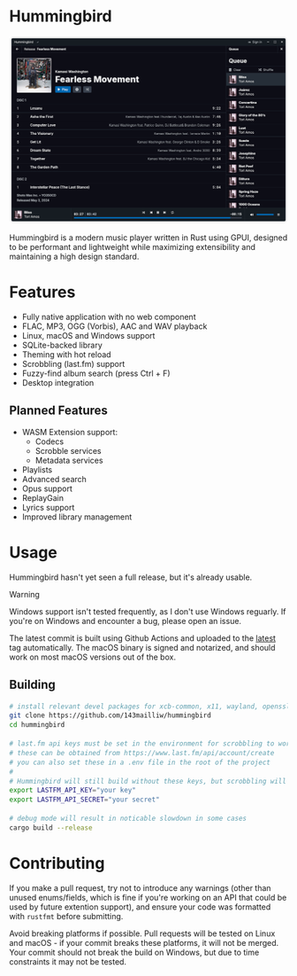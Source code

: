 # Hummingbird

![screenshot](docs/screenshot.png)

Hummingbird is a modern music player written in Rust using GPUI, designed to be
performant and lightweight while maximizing extensibility and maintaining a high
design standard.

# Features
- Fully native application with no web component
- FLAC, MP3, OGG (Vorbis), AAC and WAV playback
- Linux, macOS and Windows support
- SQLite-backed library
- Theming with hot reload
- Scrobbling (last.fm) support
- Fuzzy-find album search (press Ctrl + F)
- Desktop integration

## Planned Features
- WASM Extension support:
  - Codecs
  - Scrobble services
  - Metadata services
- Playlists
- Advanced search
- Opus support
- ReplayGain
- Lyrics support
- Improved library management

# Usage
Hummingbird hasn't yet seen a full release, but it's already usable.

> [!WARNING]
> Windows support isn't tested frequently, as I don't use Windows reguarly.
> If you're on Windows and encounter a bug, please open an issue.

The latest commit is built using Github Actions and uploaded to the
[latest](https://github.com/143mailliw/hummingbird/releases/tag/latest) tag
automatically. The macOS binary is signed and notarized, and should work on
most macOS versions out of the box.

## Building
```sh
# install relevant devel packages for xcb-common, x11, wayland, openssl, and pulseaudio if on Linux
git clone https://github.com/143mailliw/hummingbird
cd hummingbird

# last.fm api keys must be set in the environment for scrobbling to work
# these can be obtained from https://www.last.fm/api/account/create
# you can also set these in a .env file in the root of the project
#
# Hummingbird will still build without these keys, but scrobbling will be disabled
export LASTFM_API_KEY="your key"
export LASTFM_API_SECRET="your secret"

# debug mode will result in noticable slowdown in some cases
cargo build --release
```

# Contributing
If you make a pull request, try not to introduce any warnings (other than unused
enums/fields, which is fine if you're working on an API that could be used by
future extention support), and ensure your code was formatted with `rustfmt`
before submitting.

Avoid breaking platforms if possible. Pull requests will be tested on Linux and
macOS - if your commit breaks these platforms, it will not be merged. Your
commit should not break the build on Windows, but due to time constraints it
may not be tested.
